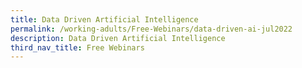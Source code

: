 ```yaml
---
title: Data Driven Artificial Intelligence
permalink: /working-adults/Free-Webinars/data-driven-ai-jul2022
description: Data Driven Artificial Intelligence
third_nav_title: Free Webinars
---
```

